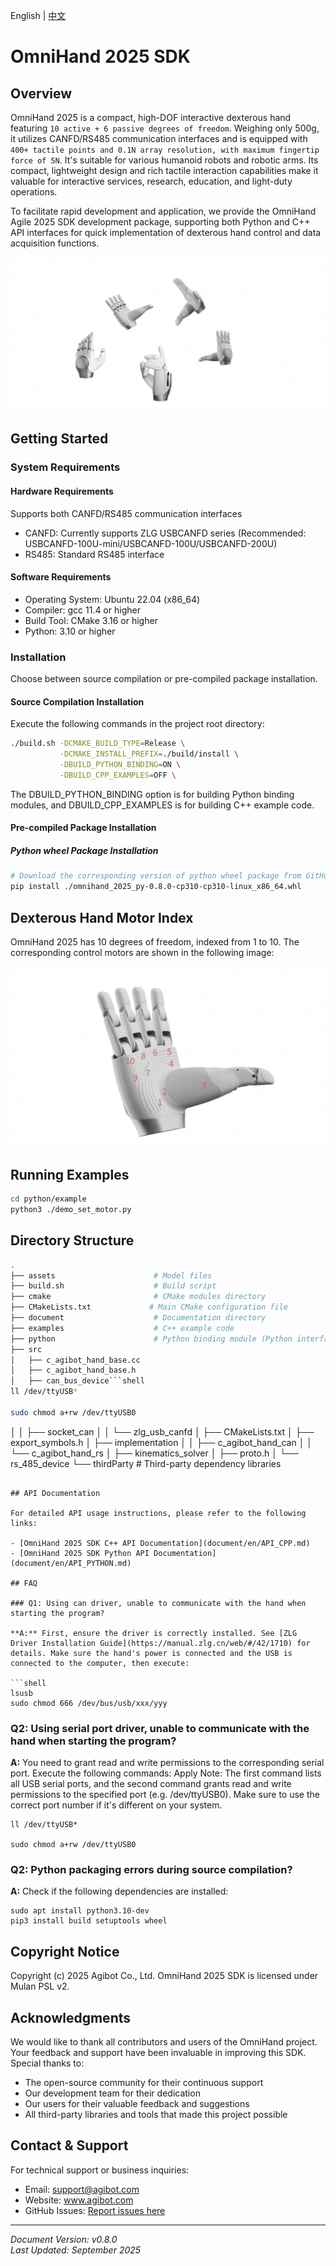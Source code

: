 English | [中文](README.zh_CN.md)

# OmniHand 2025 SDK

## Overview

OmniHand 2025 is a compact, high-DOF interactive dexterous hand featuring `10 active + 6 passive degrees of freedom`. Weighing only 500g, it utilizes CANFD/RS485 communication interfaces and is equipped with `400+ tactile points and 0.1N array resolution, with maximum fingertip force of 5N`. It's suitable for various humanoid robots and robotic arms. Its compact, lightweight design and rich tactile interaction capabilities make it valuable for interactive services, research, education, and light-duty operations.

To facilitate rapid development and application, we provide the OmniHand Agile 2025 SDK development package, supporting both Python and C++ API interfaces for quick implementation of dexterous hand control and data acquisition functions.

![](document/pic/hand.jpg)

## Getting Started

### System Requirements

#### Hardware Requirements

Supports both CANFD/RS485 communication interfaces

- CANFD: Currently supports ZLG USBCANFD series (Recommended: USBCANFD-100U-mini/USBCANFD-100U/USBCANFD-200U)
- RS485: Standard RS485 interface

#### Software Requirements

- Operating System: Ubuntu 22.04 (x86_64)
- Compiler: gcc 11.4 or higher
- Build Tool: CMake 3.16 or higher
- Python: 3.10 or higher

### Installation

Choose between source compilation or pre-compiled package installation.

#### Source Compilation Installation

Execute the following commands in the project root directory:

```bash
./build.sh -DCMAKE_BUILD_TYPE=Release \
           -DCMAKE_INSTALL_PREFIX=./build/install \
           -DBUILD_PYTHON_BINDING=ON \
           -DBUILD_CPP_EXAMPLES=OFF \
```

The DBUILD_PYTHON_BINDING option is for building Python binding modules, and DBUILD_CPP_EXAMPLES is for building C++ example code.

#### Pre-compiled Package Installation

##### Python wheel Package Installation

```bash
# Download the corresponding version of python wheel package from GitHub
pip install ./omnihand_2025_py-0.8.0-cp310-cp310-linux_x86_64.whl
```

## Dexterous Hand Motor Index

OmniHand 2025 has 10 degrees of freedom, indexed from 1 to 10. The corresponding control motors are shown in the following image:

![](document/pic/hand_motors.jpg)

## Running Examples

```bash
cd python/example
python3 ./demo_set_motor.py
```

## Directory Structure

````bash
.
├── assets                      # Model files
├── build.sh                    # Build script
├── cmake                       # CMake modules directory
├── CMakeLists.txt             # Main CMake configuration file
├── document                    # Documentation directory
├── examples                    # C++ example code
├── python                      # Python binding module (Python interface generated from C++ source)
├── src
│   ├── c_agibot_hand_base.cc
│   ├── c_agibot_hand_base.h
│   ├── can_bus_device```shell
ll /dev/ttyUSB*

sudo chmod a+rw /dev/ttyUSB0
````

│ │ ├── socket_can
│ │ └── zlg_usb_canfd
│ ├── CMakeLists.txt
│ ├── export_symbols.h
│ ├── implementation
│ │ ├── c_agibot_hand_can
│ │ └── c_agibot_hand_rs
│ ├── kinematics_solver
│ ├── proto.h
│ └── rs_485_device
└── thirdParty # Third-party dependency libraries

````

## API Documentation

For detailed API usage instructions, please refer to the following links:

- [OmniHand 2025 SDK C++ API Documentation](document/en/API_CPP.md)
- [OmniHand 2025 SDK Python API Documentation](document/en/API_PYTHON.md)

## FAQ

### Q1: Using can driver, unable to communicate with the hand when starting the program?

**A:** First, ensure the driver is correctly installed. See [ZLG Driver Installation Guide](https://manual.zlg.cn/web/#/42/1710) for details. Make sure the hand's power is connected and the USB is connected to the computer, then execute:

```shell
lsusb
sudo chmod 666 /dev/bus/usb/xxx/yyy
````

### Q2: Using serial port driver, unable to communicate with the hand when starting the program?

**A:** You need to grant read and write permissions to the corresponding serial port. Execute the following commands:
Apply
Note: The first command lists all USB serial ports, and the second command grants read and write permissions to the specified port (e.g. /dev/ttyUSB0). Make sure to use the correct port number if it's different on your system.

```shell
ll /dev/ttyUSB*

sudo chmod a+rw /dev/ttyUSB0
```

### Q2: Python packaging errors during source compilation?

**A:** Check if the following dependencies are installed:

```shell
sudo apt install python3.10-dev
pip3 install build setuptools wheel
```

## Copyright Notice

Copyright (c) 2025 Agibot Co., Ltd. OmniHand 2025 SDK is licensed under Mulan PSL v2.

## Acknowledgments

We would like to thank all contributors and users of the OmniHand project. Your feedback and support have been invaluable in improving this SDK. Special thanks to:

- The open-source community for their continuous support
- Our development team for their dedication
- Our users for their valuable feedback and suggestions
- All third-party libraries and tools that made this project possible

## Contact & Support

For technical support or business inquiries:

- Email: support@agibot.com
- Website: www.agibot.com
- GitHub Issues: [Report issues here](https://github.com/agibot/omnihand/issues)

---

_Document Version: v0.8.0_  
_Last Updated: September 2025_
